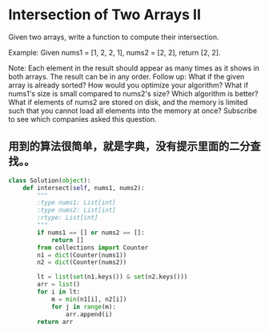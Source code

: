 # Intersection of Two Arrays II

Given two arrays, write a function to compute their intersection.

Example:
Given nums1 = [1, 2, 2, 1], nums2 = [2, 2], return [2, 2].

Note:
Each element in the result should appear as many times as it shows in both arrays.
The result can be in any order.
Follow up:
What if the given array is already sorted? How would you optimize your algorithm?
What if nums1's size is small compared to nums2's size? Which algorithm is better?
What if elements of nums2 are stored on disk, and the memory is limited such that you cannot load all elements into the memory at once?
Subscribe to see which companies asked this question.

## 用到的算法很简单，就是字典，没有提示里面的二分查找。。


```python
class Solution(object):
    def intersect(self, nums1, nums2):
        """
        :type nums1: List[int]
        :type nums2: List[int]
        :rtype: List[int]
        """
        if nums1 == [] or nums2 == []:
            return []
        from collections import Counter
        n1 = dict(Counter(nums1))
        n2 = dict(Counter(nums2))

        lt = list(set(n1.keys()) & set(n2.keys()))
        arr = list()
        for i in lt:
            m = min(n1[i], n2[i])
            for j in range(m):
                arr.append(i)
        return arr
```
